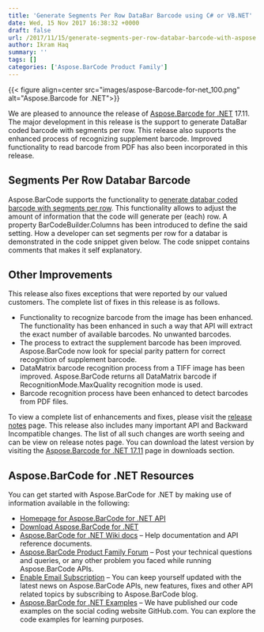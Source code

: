 ```yaml
---
title: 'Generate Segments Per Row DataBar Barcode using C# or VB.NET'
date: Wed, 15 Nov 2017 16:38:32 +0000
draft: false
url: /2017/11/15/generate-segments-per-row-databar-barcode-with-aspose.barcode-for-.net-17.11/
author: Ikram Haq
summary: ''
tags: []
categories: ['Aspose.BarCode Product Family']
---
```




{{< figure align=center src="images/aspose-Barcode-for-net_100.png" alt="Aspose.Barcode for .NET">}}


We are pleased to announce the release of [Aspose.Barcode for .NET][1] 17.11. The major development in this release is the support to generate DataBar coded barcode with segments per row. This release also supports the enhanced process of recognizing supplement barcode. Improved functionality to read barcode from PDF has also been incorporated in this release.

## Segments Per Row Databar Barcode

Aspose.BarCode supports the functionality to [generate databar coded barcode with segments per row][2]. This functionality allows to adjust the amount of information that the code will generate per (each) row. A property BarCodeBuilder.Columns has been introduced to define the said setting. How a developer can set segments per row for a databar is demonstrated in the code snippet given below. The code snippet contains comments that makes it self explanatory.



## Other Improvements

This release also fixes exceptions that were reported by our valued customers. The complete list of fixes in this release is as follows.

*   Functionality to recognize barcode from the image has been enhanced. The functionality has been enhanced in such a way that API will extract the exact number of available barcodes. No unwanted barcodes.
*   The process to extract the supplement barcode has been improved. Aspose.BarCode now look for special parity pattern for correct recognition of supplement barcode.
*   DataMatrix barcode recognition process from a TIFF image has been improved. Aspose.BarCode returns all DataMatrix barcode if RecognitionMode.MaxQuality recognition mode is used.
*   Barcode recognition process have been enhanced to detect barcodes from PDF files.

To view a complete list of enhancements and fixes, please visit the [release notes][3] page. This release also includes many important API and Backward Incompatible changes. The list of all such changes are worth seeing and can be view on release notes page. You can download the latest version by visiting the [Aspose.Barcode for .NET 17.11][4] page in downloads section.

## Aspose.BarCode for .NET Resources

You can get started with Aspose.BarCode for .NET by making use of information available in the following:

*   [Homepage for Aspose.BarCode for .NET API][5]
*   [Download Aspose.BarCode for .NET][6]
*   [Aspose.BarCode for .NET Wiki docs][7] – Help documentation and API reference documents.
*   [Aspose.BarCode Product Family Forum][8] – Post your technical questions and queries, or any other problem you faced while running Aspose.BarCode APIs.
*   [Enable Email Subscription][9] – You can keep yourself updated with the latest news on Aspose.BarCode APIs, new features, fixes and other API related topics by subscribing to Aspose.BarCode blog.
*   [Aspose.BarCode for .NET Examples][10] – We have published our code examples on the social coding website GitHub.com. You can explore the code examples for learning purposes.




[1]: https://products.aspose.com/barcode/net
[2]: https://docs.aspose.com/display/barcodenet/Managing+Different+Barcode+Settings#ManagingDifferentBarcodeSettings-GenerateBarCodeWithSegmentsPerRow
[3]: https://docs.aspose.com/display/barcodenet/Aspose.BarCode+for+.NET+17.11+Release+Notes
[4]: http://www.aspose.com/community/files/51/.net-components/aspose.barcode-for-.net/default.aspx
[5]: https://products.aspose.com/barcode/net
[6]: https://www.nuget.org/packages/Aspose.BarCode/
[7]: https://docs.aspose.com/display/barcodenet/Home
[8]: https://forum.aspose.com/c/barcode
[9]: https://blog.aspose.com/category/aspose-products/aspose-barcode-product-family/
[10]: https://github.com/aspose-barcode/Aspose.BarCode-for-.NET




